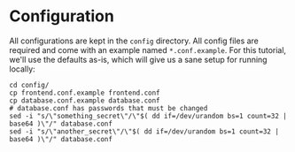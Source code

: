 # Configuration

All configurations are kept in the `config` directory. All config files are
required and come with an example named `*.conf.example`. For this tutorial,
we'll use the defaults as-is, which will give us a sane setup for running
locally:

    cd config/
    cp frontend.conf.example frontend.conf
    cp database.conf.example database.conf
    # database.conf has passwords that must be changed
    sed -i "s/\"something_secret\"/\"$( dd if=/dev/urandom bs=1 count=32 | base64 )\"/" database.conf
    sed -i "s/\"another_secret\"/\"$( dd if=/dev/urandom bs=1 count=32 | base64 )\"/" database.conf
